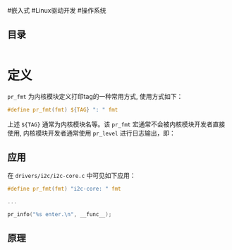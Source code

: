 #嵌入式 #Linux驱动开发 #操作系统 

## 目录

```toc

```

# 定义

`pr_fmt` 为内核模块定义打印tag的一种常用方式, 使用方式如下：

```C
#define pr_fmt(fmt) ${TAG} ": " fmt
```

上述 `${TAG}` 通常为内核模块名等。该 `pr_fmt` 宏通常不会被内核模块开发者直接使用, 内核模块开发者通常使用 `pr_level` 进行日志输出，即：


## 应用

在 `drivers/i2c/i2c-core.c` 中可见如下应用：

```C
#define pr_fmt(fmt) "i2c-core: " fmt

...

pr_info("%s enter.\n", __func__);
```

## 原理



